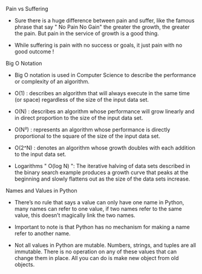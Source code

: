Pain vs Suffering

- Sure there is a huge difference between pain and suffer, like the famous phrase that say " No Pain No Gain"  the greater the growth, the greater the pain. But pain in the service of growth is a good thing.

- While suffering is pain with no success or goals, it just pain with no good outcome !

 

 

Big O Notation
- Big O notation is used in Computer Science to describe the performance or complexity of an algorithm.

- O(1) : describes an algorithm that will always execute in the same time (or space) regardless of the size of the input data set.

- O(N) : describes an algorithm whose performance will grow linearly and in direct proportion to the size of the input data set.

- O(N²) : represents an algorithm whose performance is directly proportional to the square of the size of the input data set.

- O(2^N) : denotes an algorithm whose growth doubles with each addition to the input data set.

- Logarithms " O(log N) ": The iterative halving of data sets described in the binary search example produces a growth curve that peaks at the beginning and slowly flattens out as the size of the data sets increase.

 

Names and Values in Python

- There’s no rule that says a value can only have one name in Python, many names can refer to one value, if two names refer to the same value, this doesn’t magically link the two names.

- Important to note is that Python has no mechanism for making a name refer to another name.

- Not all values in Python are mutable. Numbers, strings, and tuples are all immutable. There is no operation on any of these values that can change them in place. All you can do is make new object from old objects.